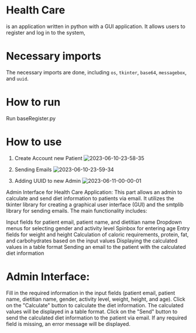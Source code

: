 # Health Care 

is an application written in python with a GUI application.
It allows users to register and log in to the system,

# Necessary imports
The necessary imports are done, including `os`, `tkinter`, `base64`, `messagebox`, and `uuid`.

# How to run
Run baseRegister.py


# How to use

1. Create Account new Patient ![2023-06-10-23-58-35](https://github.com/mpindera/pythonProject/assets/107795584/96dc4c5e-b3da-42a0-9f45-a7f2713c7398)



2. Sending Emails ![2023-06-10-23-59-34](https://github.com/mpindera/pythonProject/assets/107795584/962ab889-0ebd-41ce-9fe2-632699ba9cdf)



3. Adding UUID to new Admin ![2023-06-11-00-00-01](https://github.com/mpindera/pythonProject/assets/107795584/b6a2477c-34d7-47d9-b84b-df2f02d55d10)

Admin Interface for Health Care Application: This part allows an admin to calculate and send diet information to patients via email. It utilizes the tkinter library for creating a graphical user interface (GUI) and the smtplib library for sending emails. The main functionality includes:

Input fields for patient email, patient name, and dietitian name
Dropdown menus for selecting gender and activity level
Spinbox for entering age
Entry fields for weight and height
Calculation of caloric requirements, protein, fat, and carbohydrates based on the input values
Displaying the calculated values in a table format
Sending an email to the patient with the calculated diet information
# Admin Interface:

Fill in the required information in the input fields (patient email, patient name, dietitian name, gender, activity level, weight, height, and age).
Click on the "Calculate" button to calculate the diet information.
The calculated values will be displayed in a table format.
Click on the "Send" button to send the calculated diet information to the patient via email.
If any required field is missing, an error message will be displayed.
